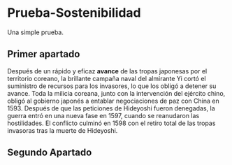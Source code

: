 # Prueba-Sostenibilidad
Una simple prueba.
## Primer apartado ##
Después de un rápido y eficaz <strong>avance</strong> de las tropas japonesas por el territorio coreano, la brillante campaña naval del almirante Yi cortó el suministro de recursos para los invasores, lo que los obligó a detener su avance. Toda la milicia coreana, junto con la intervención del ejército chino, obligó al gobierno japonés a entablar negociaciones de paz con China en 1593. Después de que las peticiones de Hideyoshi fueron denegadas, la guerra entró en una nueva fase en 1597, cuando se reanudaron las hostilidades. El conflicto culminó en 1598 con el retiro total de las tropas invasoras tras la muerte de Hideyoshi.

## Segundo Apartado ##
